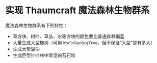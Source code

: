 # 实现 Thaumcraft 魔法森林生物群系

魔法森林生物群系有下列特性：

  - 草方块、树叶、草丛、水等方块的颜色要比普通森林偏蓝
  - 大量生成大型橡树（可用 `WorldGenBigTree`，但不保证“大型”是有多大）
  - 生成大型湖泊
  - 生成巨型针叶林中常见的苔石堆